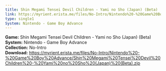 ```yaml
---
title: Shin Megami Tensei Devil Children - Yami no Sho (Japan) (Beta)
link: https://myrient.erista.me/files/No-Intro/Nintendo%20-%20Game%20Boy%20Advance/Shin%20Megami%20Tensei%20Devil%20Children%20-%20Yami%20no%20Sho%20(Japan)%20(Beta).zip
type: single1
System: Nintendo - Game Boy Advance
---
```

<b>Game:</b> Shin Megami Tensei Devil Children - Yami no Sho (Japan) (Beta)<br>
<b>System:</b> Nintendo - Game Boy Advance<br>
<b>Collection:</b> No-Intro<br>
<b>Download:</b> https://myrient.erista.me/files/No-Intro/Nintendo%20-%20Game%20Boy%20Advance/Shin%20Megami%20Tensei%20Devil%20Children%20-%20Yami%20no%20Sho%20(Japan)%20(Beta).zip